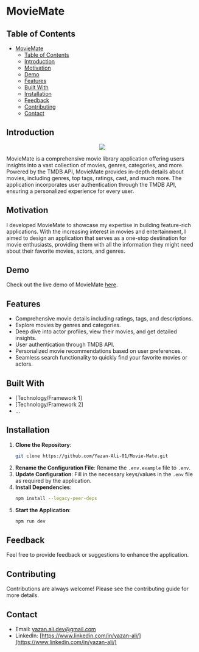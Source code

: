 
# MovieMate

## Table of Contents

- [MovieMate](#moviemate)
  - [Table of Contents](#table-of-contents)
  - [Introduction ](#introduction-)
  - [Motivation ](#motivation-)
  - [Demo ](#demo-)
  - [Features ](#features-)
  - [Built With ](#built-with-)
  - [Installation ](#installation-)
  - [Feedback ](#feedback-)
  - [Contributing ](#contributing-)
  - [Contact ](#contact-)

## Introduction <a name="introduction"></a>

<p align="center"> <img src="https://img.icons8.com/nolan/128/film-reel.png"/> </p>
MovieMate is a comprehensive movie library application offering users insights into a vast collection of movies, genres, categories, and more. Powered by the TMDB API, MovieMate provides in-depth details about movies, including genres, top tags, ratings, cast, and much more. The application incorporates user authentication through the TMDB API, ensuring a personalized experience for every user.

## Motivation <a name="motivation"></a>

I developed MovieMate to showcase my expertise in building feature-rich applications. With the increasing interest in movies and entertainment, I aimed to design an application that serves as a one-stop destination for movie enthusiasts, providing them with all the information they might need about their favorite movies, actors, and genres.

## Demo <a name="demo"></a>

Check out the live demo of MovieMate [here](https://movie-mate-kg0n382hy-yazan-ali-01.vercel.app/).

## Features <a name="features"></a>

- Comprehensive movie details including ratings, tags, and descriptions.
- Explore movies by genres and categories.
- Deep dive into actor profiles, view their movies, and get detailed insights.
- User authentication through TMDB API.
- Personalized movie recommendations based on user preferences.
- Seamless search functionality to quickly find your favorite movies or actors.

## Built With <a name="built-with"></a>

- [Technology/Framework 1]
- [Technology/Framework 2]
- ...

## Installation <a name="installation"></a>

1. **Clone the Repository**: 
   ```bash
   git clone https://github.com/Yazan-Ali-01/Movie-Mate.git
   ```
2. **Rename the Configuration File**: 
   Rename the `.env.example` file to `.env`.
3. **Update Configuration**: 
   Fill in the necessary keys/values in the `.env` file as required by the application.
4. **Install Dependencies**:
   ```bash
   npm install --legacy-peer-deps
   ```
5. **Start the Application**:
   ```bash
   npm run dev
   ```

## Feedback <a name="feedback"></a>

Feel free to provide feedback or suggestions to enhance the application.

## Contributing <a name="contributing"></a>

Contributions are always welcome! Please see the contributing guide for more details.

## Contact <a name="contact"></a>

- Email: [yazan.ali.dev@gmail.com](yazan.ali.dev@gmail.com)
- LinkedIn: [https://www.linkedin.com/in/yazan-ali/](https://www.linkedin.com/in/yazan-ali/)
